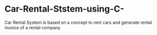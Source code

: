 # Car-Rental-Ststem-using-C-
Car Rental System is based on a concept to rent cars and generate rental invoice of a rental company
